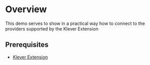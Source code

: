 # Overview

This demo serves to show in a practical way how to connect to the providers supported by the Klever Extension

## Prerequisites

- [Klever Extension](http://klever.finance/wallet)

